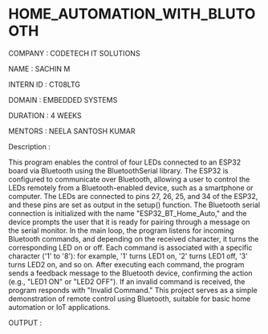 # HOME_AUTOMATION_WITH_BLUTOOTH
COMPANY : CODETECH IT SOLUTIONS

NAME : SACHIN M

INTERN ID : CT08LTG

DOMAIN : EMBEDDED SYSTEMS

DURATION : 4 WEEKS

MENTORS : NEELA SANTOSH KUMAR

Description :

This program enables the control of four LEDs connected to an ESP32 board via Bluetooth using the BluetoothSerial library. The ESP32 is configured to communicate over Bluetooth, allowing a user to control the LEDs remotely from a Bluetooth-enabled device, such as a smartphone or computer. The LEDs are connected to pins 27, 26, 25, and 34 of the ESP32, and these pins are set as output in the setup() function. The Bluetooth serial connection is initialized with the name "ESP32_BT_Home_Auto," and the device prompts the user that it is ready for pairing through a message on the serial monitor. In the main loop, the program listens for incoming Bluetooth commands, and depending on the received character, it turns the corresponding LED on or off. Each command is associated with a specific character ('1' to '8'): for example, '1' turns LED1 on, '2' turns LED1 off, '3' turns LED2 on, and so on. After executing each command, the program sends a feedback message to the Bluetooth device, confirming the action (e.g., "LED1 ON" or "LED2 OFF"). If an invalid command is received, the program responds with "Invalid Command." This project serves as a simple demonstration of remote control using Bluetooth, suitable for basic home automation or IoT applications.

OUTPUT :

